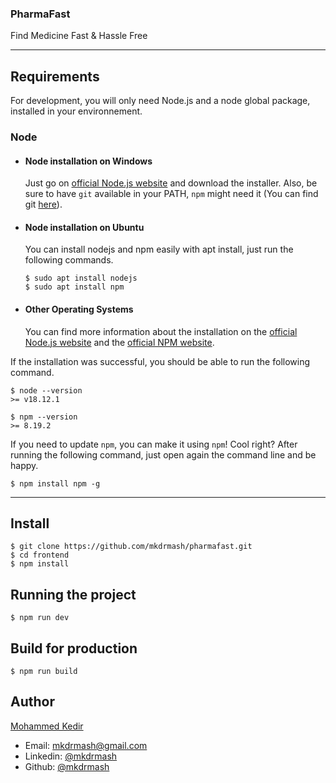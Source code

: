 ### PharmaFast
Find Medicine Fast & Hassle Free

---
## Requirements

For development, you will only need Node.js and a node global package, installed in your environnement.

### Node
- #### Node installation on Windows

  Just go on [official Node.js website](https://nodejs.org/) and download the installer.
Also, be sure to have `git` available in your PATH, `npm` might need it (You can find git [here](https://git-scm.com/)).

- #### Node installation on Ubuntu

  You can install nodejs and npm easily with apt install, just run the following commands.

      $ sudo apt install nodejs
      $ sudo apt install npm

- #### Other Operating Systems
  You can find more information about the installation on the [official Node.js website](https://nodejs.org/) and the [official NPM website](https://npmjs.org/).

If the installation was successful, you should be able to run the following command.

    $ node --version
    >= v18.12.1

    $ npm --version
    >= 8.19.2

If you need to update `npm`, you can make it using `npm`! Cool right? After running the following command, just open again the command line and be happy.

    $ npm install npm -g

---

## Install

    $ git clone https://github.com/mkdrmash/pharmafast.git
    $ cd frontend
    $ npm install

## Running the project

    $ npm run dev

## Build for production

    $ npm run build

## Author
[Mohammed Kedir](https://linkedin.com/in/mkdrmash)
- Email: [mkdrmash@gmail.com](mailto:mkdrmash@gmail.com)
- Linkedin: [@mkdrmash](https://linkedin.com/in/mkdrmash)
- Github: [@mkdrmash](https://github.com/mkdrmash)

